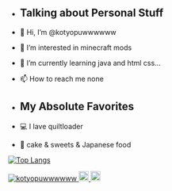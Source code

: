 - ##  Talking about Personal Stuff

- 👋 Hi, I’m @kotyopuwwwwww
- 👀 I’m interested in minecraft mods
- 🌱 I’m currently learning java and html css...
- 📫 How to reach me none
- ##  My Absolute Favorites
- 💻   I lave quiltloader
- 🍰   cake & sweets & Japanese food

<!---
kotyopuwwwwww/kotyopuwwwwww is a ✨ special ✨ repository because its `README.md` (this file) appears on your GitHub profile.
You can click the Preview link to take a look at your changes.
--->
[![Top Langs](https://github-readme-stats.vercel.app/api/top-langs/?username=kotyopuwwwwww&layout=compact&theme=dracula)](https://github.com/anuraghazra/github-readme-stats)

<p align="left">
  <a href="https://github.com/kotyopuwwwwww/">
    <img src="https://komarev.com/ghpvc/?username=kotyopuwwwwww" alt="kotyopuwwwwww" />
  </a>
  <a href="https://github.com/kotyopuwwwwww">
    <img height="20" src="https://img.shields.io/github/followers/kotyopuwwwwww?label=follow&logo=github&style=flat" />
  </a>
  <a href="https://www.reddit.com/user/kotyopuwww">
    <img height="20" src="https://img.shields.io/reddit/user-karma/combined/kotyopuwww?label=Reddit&logo=reddit&style=flat" />
  </a>
</p>
